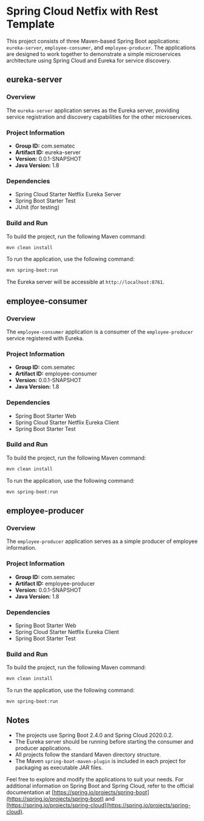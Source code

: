 # Spring Cloud Netfix with Rest Template

This project consists of three Maven-based Spring Boot applications: `eureka-server`, `employee-consumer`, and `employee-producer`. The applications are designed to work together to demonstrate a simple microservices architecture using Spring Cloud and Eureka for service discovery.

## eureka-server

### Overview

The `eureka-server` application serves as the Eureka server, providing service registration and discovery capabilities for the other microservices.

### Project Information

- **Group ID:** com.sematec
- **Artifact ID:** eureka-server
- **Version:** 0.0.1-SNAPSHOT
- **Java Version:** 1.8

### Dependencies

- Spring Cloud Starter Netflix Eureka Server
- Spring Boot Starter Test
- JUnit (for testing)

### Build and Run

To build the project, run the following Maven command:

```bash
mvn clean install
```

To run the application, use the following command:

```bash
mvn spring-boot:run
```

The Eureka server will be accessible at `http://localhost:8761`.

## employee-consumer

### Overview

The `employee-consumer` application is a consumer of the `employee-producer` service registered with Eureka.

### Project Information

- **Group ID:** com.sematec
- **Artifact ID:** employee-consumer
- **Version:** 0.0.1-SNAPSHOT
- **Java Version:** 1.8

### Dependencies

- Spring Boot Starter Web
- Spring Cloud Starter Netflix Eureka Client
- Spring Boot Starter Test

### Build and Run

To build the project, run the following Maven command:

```bash
mvn clean install
```

To run the application, use the following command:

```bash
mvn spring-boot:run
```

## employee-producer

### Overview

The `employee-producer` application serves as a simple producer of employee information.

### Project Information

- **Group ID:** com.sematec
- **Artifact ID:** employee-producer
- **Version:** 0.0.1-SNAPSHOT
- **Java Version:** 1.8

### Dependencies

- Spring Boot Starter Web
- Spring Cloud Starter Netflix Eureka Client
- Spring Boot Starter Test

### Build and Run

To build the project, run the following Maven command:

```bash
mvn clean install
```

To run the application, use the following command:

```bash
mvn spring-boot:run
```

## Notes

- The projects use Spring Boot 2.4.0 and Spring Cloud 2020.0.2.
- The Eureka server should be running before starting the consumer and producer applications.
- All projects follow the standard Maven directory structure.
- The Maven `spring-boot-maven-plugin` is included in each project for packaging as executable JAR files.

Feel free to explore and modify the applications to suit your needs. For additional information on Spring Boot and Spring Cloud, refer to the official documentation at [https://spring.io/projects/spring-boot](https://spring.io/projects/spring-boot) and [https://spring.io/projects/spring-cloud](https://spring.io/projects/spring-cloud).
